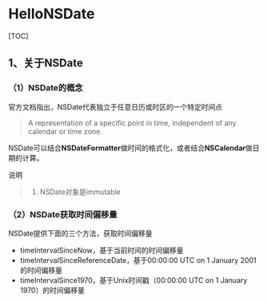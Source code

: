 # HelloNSDate

[TOC]

## 1、关于NSDate

### （1）NSDate的概念

官方文档指出，NSDate代表独立于任意日历或时区的一个特定时间点

> A representation of a specific point in time, independent of any calendar or time zone.



NSDate可以结合**NSDateFormatter**做时间的格式化，或者结合**NSCalendar**做日期的计算。

说明

> 1. NSDate对象是immutable



### （2）NSDate获取时间偏移量

NSDate提供下面的三个方法，获取时间偏移量

* timeIntervalSinceNow，基于当前时间的时间偏移量
* timeIntervalSinceReferenceDate，基于00:00:00 UTC on 1 January 2001的时间偏移量
* timeIntervalSince1970，基于Unix时间戳（00:00:00 UTC on 1 January 1970）的时间偏移量



